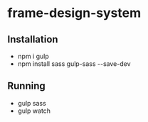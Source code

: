 # frame-design-system

## Installation
- npm i gulp
- npm install sass gulp-sass --save-dev

## Running
- gulp sass
- gulp watch